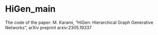 # HiGen_main
The code of the paper: M. Karami, “HiGen: Hierarchical Graph Generative Networks”, arXiv preprint arxiv:2305.19337
